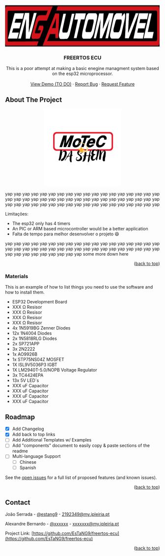 <!-- Improved compatibility of back to top link: See: https://github.com/othneildrew/Best-README-Template/pull/73 -->
<a id="readme-top"></a>

<!-- PROJECT LOGO -->
<br />
<div align="center">
  <a href="https:///github.com/EsTaNG9/freertos-ecu">
    <img src="pics/auto_jpg.jpg" alt="Logo" width="1222" height="134">
  </a>

  <h3 align="center">FREERTOS ECU</h3>

  <p align="center">
    This is a poor attempt at making a basic enegine managment system based on the esp32 microprocessor.
    <br />
    <br />
    <a href="https://github.com/EsTaNG9/freertos-ecu">View Demo (TO DO)</a>
    ·
    <a href="https://github.com/EsTaNG9/freertos-ecu/issues/new?labels=bug&template=bug-report---.md">Report Bug</a>
    ·
    <a href="https://github.com/EsTaNG9/freertos-ecu/issues/new?labels=enhancement&template=feature-request---.md">Request Feature</a>
  </p>
</div>

<!-- ABOUT THE PROJECT -->
## About The Project
<div align="center">
  <a href="https://github.com/https://github.com/EsTaNG9/freertos-ecu">
    <img src="pics/MOTEC_DA_SHEIN.png" alt="Logo" width="250" height="250">
  </a>
</div>

yap yap yap yap yap yap yap yap yap yap yap yap yap yap yap yap yap yap yap yap yap yap yap yap yap yap yap 
yap yap yap yap yap yap yap yap yap 
yap yap yap yap yap yap yap yap yap yap yap yap yap yap yap yap yap yap 

Limitações:
* The esp32 only has 4 timers
* An PIC or ARM based microcontroller would be a better application
* Falta de tempo para melhor desenvolver o projeto :smile:

yap yap yap yap yap yap yap yap yap yap yap yap yap yap yap yap yap yap yap yap yap yap yap yap yap yap yap 
yap yap yap yap yap yap yap yap yap yap yap yap yap yap yap yap yap yap some more down here

<p align="right">(<a href="#readme-top">back to top</a>)</p>


### Materials

This is an example of how to list things you need to use the software and how to install them.
* ESP32 Development Board
* XXX Ω Resisor
* XXX Ω Resisor
* XXX Ω Resisor
* XXX Ω Resisor
* 4x 1N5919BG Zenner Diodes
* 12x 1N4004 Diodes
* 2x 1N5818RLG Diodes
* 2x SP721APP
* 3x 2N2222
* 1x AO9926B
* 1x STP75NS04Z MOSFET
* 1X ISL9V5036P3 IGBT
* 1X LM2940T-5.0/NOPB Voltage Regulator
* 3x TC4424EPA
* 13x 5V LED´s
* XXX uF Capacitor
* XXX uF Capacitor
* XXX uF Capacitor
* XXX uF Capacitor

<!-- ROADMAP -->
## Roadmap

- [x] Add Changelog
- [x] Add back to top links
- [ ] Add Additional Templates w/ Examples
- [ ] Add "components" document to easily copy & paste sections of the readme
- [ ] Multi-language Support
    - [ ] Chinese
    - [ ] Spanish

See the [open issues](https://github.com/EsTaNG9/freertos-ecu/issues) for a full list of proposed features (and known issues).

<p align="right">(<a href="#readme-top">back to top</a>)</p>


<!-- CONTACT -->
## Contact

João Serrada - [@estang9](https://instagram.com/estang9) - 2192349@my.ipleiria.pt

Alexandre Bernardo - [@xxxxxx](https://instagram.com/xxxx) - xxxxxxx@my.ipleiria.pt

Project Link: [https://github.com/EsTaNG9/freertos-ecu](https://github.com/EsTaNG9/freertos-ecu)

<p align="right">(<a href="#readme-top">back to top</a>)</p>




<!-- MARKDOWN LINKS & IMAGES -->
<!-- https://www.markdownguide.org/basic-syntax/#reference-style-links -->
[issues-shield]: https://img.shields.io/github/issues/othneildrew/Best-README-Template.svg?style=for-the-badge
[issues-url]: https://github.com/othneildrew/Best-README-Template/issues
[product-screenshot]: pics/MOTEC_DA_SHEIN.png

